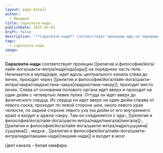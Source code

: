 ```yaml
---
layout: page-detail
author:
  - Яшодеви
title: сарасвати-нади
publishDate: 2025-03-03
draft: false
description: "**Сарасвати-нади** соответствует проекции иды на переднюю часть тела."
tags:
  - сарасвати-нади
image:
---
```

**Сарасвати-нади** соответствует проекции [[религия и философия/йога/лайя-йога/шакти-янтра/нади/ида|иды]] на переднюю часть тела. Начинается в муладхаре, идет вдоль центрального канала слева до яичек, проходит через [[религия и философия/йога/лайя-йога/шакти-янтра/чакра/свадхистана-чакра|свадхистана-чакру]], проходит место яичек. Слева от основания полового органа идет вверх и проходит на один дюйм с четвертью левее пупка. Оттуда он идет вверх до физического сердца. Из сердца он идет вверх на один дюйм справа от левого соска, проходит по левой стороне шеи, около левого края челюсти, по задней стороне левого уха (на дюйм от его внутреннего края) и входит в аджна-чакру. Там он соединяется с ида-, [[религия и философия/йога/лайя-йога/шакти-янтра/нади/пингала|пингала]]-, [[религия и философия/йога/лайя-йога/шакти-янтра/нади/сушумна|сушумна]]-, медха-, [[религия и философия/йога/лайя-йога/шакти-янтра/нади/лакшми-нади|лакшми-нади]] и входит в мозг. 

Цвет канала - белая камфара. 